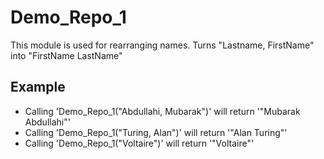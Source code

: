 Demo_Repo_1
===========

This module is used for rearranging names.
Turns "Lastname, FirstName" into "FirstName LastName"

## Example

* Calling 'Demo_Repo_1("Abdullahi, Mubarak")' will return '"Mubarak Abdullahi"'
* Calling 'Demo_Repo_1("Turing, Alan")' will return '"Alan Turing"'
* Calling 'Demo_Repo_1("Voltaire")' will return '"Voltaire"'
